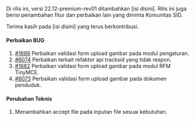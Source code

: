 Di rilis ini, versi 22.12-premium-rev01 ditambahkan [isi disini]. Rilis ini juga berisi penambahan fitur dan perbaikan lain yang diminta Komunitas SID.

Terima kasih pada [isi disini] yang terus berkontribusi.



#### Perbaikan BUG

1. [#1698](https://github.com/OpenSID/premium/issues/1698) Perbaikan validasi form upload gambar pada modul pengaturan.
2. [#6074](https://github.com/OpenSID/OpenSID/issues/6074) Perbaikan terkait refaktor api tracksid yang tidak respon.
3. [#1682](https://github.com/OpenSID/premium/issues/1682) Perbaikan validasi form upload gambar pada modul RFM TinyMCE.
4. [#6073](https://github.com/OpenSID/OpenSID/issues/6073) Perbaikan validasi form upload gambar pada dokumen penduduk.

#### Perubahan Teknis

1. Menambahkan accept file pada inputan file sesuai kebutuhan.
